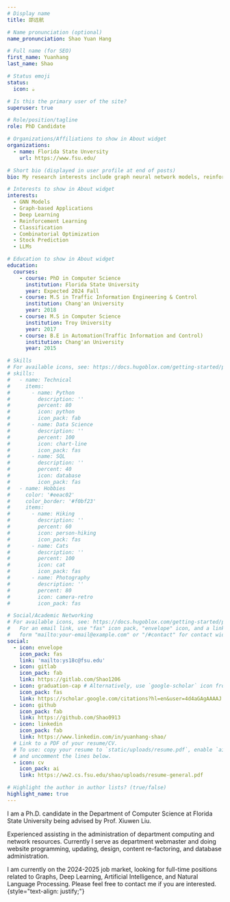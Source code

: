 ```yaml
---
# Display name
title: 邵远航

# Name pronunciation (optional)
name_pronunciation: Shao Yuan Hang

# Full name (for SEO)
first_name: Yuanhang
last_name: Shao

# Status emoji
status:
  icon: ☕️

# Is this the primary user of the site?
superuser: true

# Role/position/tagline
role: PhD Candidate

# Organizations/Affiliations to show in About widget
organizations:
  - name: Florida State Unversity
    url: https://www.fsu.edu/

# Short bio (displayed in user profile at end of posts)
bio: My research interests include graph neural network models, reinforcement learning and graph-based applications.

# Interests to show in About widget
interests:
  - GNN Models
  - Graph-based Applications
  - Deep Learning
  - Reinforcement Learning
  - Classification
  - Combinatorial Optimization
  - Stock Prediction
  - LLMs

# Education to show in About widget
education:
  courses:
    - course: PhD in Computer Science
      institution: Florida State University
      year: Expected 2024 Fall
    - course: M.S in Traffic Information Engineering & Control
      institution: Chang'an University
      year: 2018
    - course: M.S in Computer Science
      institution: Troy University
      year: 2017
    - course: B.E in Automation(Traffic Information and Control)
      institution: Chang'an University
      year: 2015

# Skills
# For available icons, see: https://docs.hugoblox.com/getting-started/page-builder/#icons
# skills:
#   - name: Technical
#     items:
#       - name: Python
#         description: ''
#         percent: 80
#         icon: python
#         icon_pack: fab
#       - name: Data Science
#         description: ''
#         percent: 100
#         icon: chart-line
#         icon_pack: fas
#       - name: SQL
#         description: ''
#         percent: 40
#         icon: database
#         icon_pack: fas
#   - name: Hobbies
#     color: '#eeac02'
#     color_border: '#f0bf23'
#     items:
#       - name: Hiking
#         description: ''
#         percent: 60
#         icon: person-hiking
#         icon_pack: fas
#       - name: Cats
#         description: ''
#         percent: 100
#         icon: cat
#         icon_pack: fas
#       - name: Photography
#         description: ''
#         percent: 80
#         icon: camera-retro
#         icon_pack: fas

# Social/Academic Networking
# For available icons, see: https://docs.hugoblox.com/getting-started/page-builder/#icons
#   For an email link, use "fas" icon pack, "envelope" icon, and a link in the
#   form "mailto:your-email@example.com" or "/#contact" for contact widget.
social:
  - icon: envelope
    icon_pack: fas
    link: 'mailto:ys18c@fsu.edu'
  - icon: gitlab
    icon_pack: fab
    link: https://gitlab.com/Shao1206
  - icon: graduation-cap # Alternatively, use `google-scholar` icon from `ai` icon pack
    icon_pack: fas
    link: https://scholar.google.com/citations?hl=en&user=4d4aGAgAAAAJ
  - icon: github
    icon_pack: fab
    link: https://github.com/Shao0913
  - icon: linkedin
    icon_pack: fab
    link: https://www.linkedin.com/in/yuanhang-shao/
  # Link to a PDF of your resume/CV.
  # To use: copy your resume to `static/uploads/resume.pdf`, enable `ai` icons in `params.yaml`,
  # and uncomment the lines below.
  - icon: cv
    icon_pack: ai
    link: https://ww2.cs.fsu.edu/shao/uploads/resume-general.pdf

# Highlight the author in author lists? (true/false)
highlight_name: true
---
```


I am a Ph.D. candidate in the Department of Computer Science at Florida State University being advised by Prof. Xiuwen Liu.

Experienced assisting in the administration of department computing and network resources. Currently I serve as department webmaster and doing website programming, updating, design, content re-factoring, and database administration.

I am currently on the 2024-2025 job market, looking for full-time positions related to Graphs, Deep Learning, Artificial Intelligence, and Natural Language Processing. Please feel free to contact me if you are interested.
{style="text-align: justify;"}
